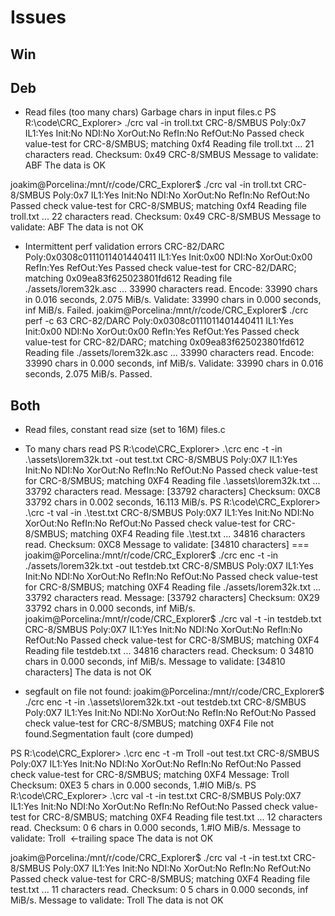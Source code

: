 # Issues

## Win

## Deb

* Read files (too many chars)                    Garbage chars in input              files.c
PS R:\code\CRC_Explorer> ./crc val -in troll.txt
CRC-8/SMBUS   Poly:0x7   IL1:Yes   Init:No   NDI:No   XorOut:No   RefIn:No   RefOut:No
Passed check value-test for CRC-8/SMBUS; matching 0xf4
Reading file troll.txt  ...  21 characters read.
Checksum:               0x49     CRC-8/SMBUS
Message to validate:    ABF
The data is OK

joakim@Porcelina:/mnt/r/code/CRC_Explorer$ ./crc val -in troll.txt
CRC-8/SMBUS   Poly:0x7   IL1:Yes   Init:No   NDI:No   XorOut:No   RefIn:No   RefOut:No
Passed check value-test for CRC-8/SMBUS; matching 0xf4
Reading file troll.txt  ...  22 characters read.
Checksum:               0x49     CRC-8/SMBUS
Message to validate:    ABF
The data is not OK

* Intermittent perf validation errors
CRC-82/DARC   Poly:0x0308c0111011401440411   IL1:Yes   Init:0x00   NDI:No   XorOut:0x00   RefIn:Yes   RefOut:Yes
Passed check value-test for CRC-82/DARC; matching 0x09ea83f625023801fd612
Reading file ./assets/lorem32k.asc  ...  33990 characters read.
  Encode:      33990 chars in  0.016 seconds,  2.075 MiB/s.
Validate:      33990 chars in  0.000 seconds,    inf MiB/s. Failed.
joakim@Porcelina:/mnt/r/code/CRC_Explorer$ ./crc perf -c 63
CRC-82/DARC   Poly:0x0308c0111011401440411   IL1:Yes   Init:0x00   NDI:No   XorOut:0x00   RefIn:Yes   RefOut:Yes
Passed check value-test for CRC-82/DARC; matching 0x09ea83f625023801fd612
Reading file ./assets/lorem32k.asc  ...  33990 characters read.
  Encode:      33990 chars in  0.000 seconds,    inf MiB/s.
Validate:      33990 chars in  0.016 seconds,  2.075 MiB/s. Passed.

## Both

* Read files, constant read size  (set to 16M)                                       files.c

* To many chars read
PS R:\code\CRC_Explorer> .\crc enc -t -in .\assets\lorem32k.txt -out test.txt
CRC-8/SMBUS   Poly:0X7   IL1:Yes   Init:No   NDI:No   XorOut:No   RefIn:No   RefOut:No
Passed check value-test for CRC-8/SMBUS; matching 0XF4
Reading file .\assets\lorem32k.txt  ...  33792 characters read.
Message:        [33792 characters]
Checksum:       0XC8
33792 chars in 0.002 seconds, 16.113 MiB/s.
PS R:\code\CRC_Explorer> .\crc -t val -in .\test.txt
CRC-8/SMBUS   Poly:0X7   IL1:Yes   Init:No   NDI:No   XorOut:No   RefIn:No   RefOut:No
Passed check value-test for CRC-8/SMBUS; matching 0XF4
Reading file .\test.txt  ...  34816 characters read.
Checksum:               0XC8
Message to validate:    [34810 characters]
===
joakim@Porcelina:/mnt/r/code/CRC_Explorer$ ./crc enc -t -in ./assets/lorem32k.txt -out testdeb.txt
CRC-8/SMBUS   Poly:0X7   IL1:Yes   Init:No   NDI:No   XorOut:No   RefIn:No   RefOut:No
Passed check value-test for CRC-8/SMBUS; matching 0XF4
Reading file ./assets/lorem32k.txt  ...  33792 characters read.
Message:        [33792 characters]
Checksum:       0X29
33792 chars in 0.000 seconds,   inf MiB/s.
joakim@Porcelina:/mnt/r/code/CRC_Explorer$ ./crc val -t -in testdeb.txt
CRC-8/SMBUS   Poly:0X7   IL1:Yes   Init:No   NDI:No   XorOut:No   RefIn:No   RefOut:No
Passed check value-test for CRC-8/SMBUS; matching 0XF4
Reading file testdeb.txt  ...  34816 characters read.
Checksum:               0
34810 chars in 0.000 seconds,   inf MiB/s.
Message to validate:    [34810 characters]
The data is not OK

* segfault on file not found:
joakim@Porcelina:/mnt/r/code/CRC_Explorer$ ./crc enc -t -in .\assets\lorem32k.txt -out testdeb.txt
CRC-8/SMBUS   Poly:0X7   IL1:Yes   Init:No   NDI:No   XorOut:No   RefIn:No   RefOut:No
Passed check value-test for CRC-8/SMBUS; matching 0XF4
File not found.Segmentation fault (core dumped)

PS R:\code\CRC_Explorer> .\crc enc -t -m Troll -out test.txt
CRC-8/SMBUS   Poly:0X7   IL1:Yes   Init:No   NDI:No   XorOut:No   RefIn:No   RefOut:No
Passed check value-test for CRC-8/SMBUS; matching 0XF4
Message:        Troll
Checksum:       0XE3
5 chars in 0.000 seconds, 1.#IO MiB/s.
PS R:\code\CRC_Explorer> .\crc val -t -in test.txt
CRC-8/SMBUS   Poly:0X7   IL1:Yes   Init:No   NDI:No   XorOut:No   RefIn:No   RefOut:No
Passed check value-test for CRC-8/SMBUS; matching 0XF4
Reading file test.txt  ...  12 characters read.
Checksum:               0
6 chars in 0.000 seconds, 1.#IO MiB/s.
Message to validate:    Troll                         <-trailing space
The data is not OK

joakim@Porcelina:/mnt/r/code/CRC_Explorer$ ./crc val -t -in test.txt
CRC-8/SMBUS   Poly:0X7   IL1:Yes   Init:No   NDI:No   XorOut:No   RefIn:No   RefOut:No
Passed check value-test for CRC-8/SMBUS; matching 0XF4
Reading file test.txt  ...  11 characters read.
Checksum:               0
5 chars in 0.000 seconds,   inf MiB/s.
Message to validate:    Troll
The data is not OK

